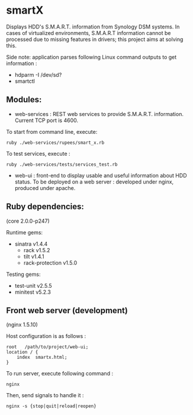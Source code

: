 smartX
======

Displays HDD's S.M.A.R.T. information from Synology DSM systems.
In cases of virtualized environments, S.M.A.R.T information cannot be processed due to missing features in drivers; this project aims at solving this.

Side note: application parses following Linux command outputs to get information :
- hdparm -I /dev/sd?
- smartctl <to be defined>

Modules:
--------
- web-services : REST web services to provide S.M.A.R.T. information.
Current TCP port is 4600.

To start from command line, execute:

    ruby ./web-services/rupees/smart_x.rb

To test services, execute :

    ruby ./web-services/tests/services_test.rb

- web-ui : front-end to display usable and useful information about HDD status.
To be deployed on a web server : developed under nginx, produced under apache.

Ruby dependencies:
------------------
(core 2.0.0-p247)

Runtime gems:
- sinatra v1.4.4
  - rack v1.5.2
  - tilt v1.4.1
  - rack-protection v1.5.0

Testing gems:
- test-unit v2.5.5
- minitest v5.2.3

Front web server (development)
------------------------------
(nginx 1.5.10)

Host configuration is as follows :

    root   /path/to/project/web-ui;
    location / {
        index  smartx.html;
    }

To run server, execute following command :

    nginx

Then, send signals to handle it :

    nginx -s {stop|quit|reload|reopen}


